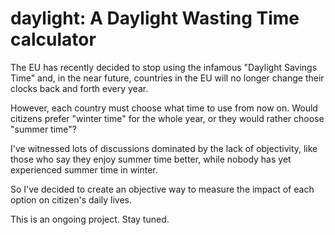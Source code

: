 # daylight: A Daylight Wasting Time calculator

The EU has recently decided to stop using the infamous "Daylight Savings Time" and, in the near future,
countries in the EU will no longer change their clocks back and forth every year.

However, each country must choose what time to use from now on. Would citizens prefer "winter time" for the whole year,
or they would rather choose "summer time"?

I've witnessed lots of discussions dominated by the lack of objectivity, like those who say they enjoy summer time better,
while nobody has yet experienced summer time in winter.

So I've decided to create an objective way to measure the impact of each option on citizen's daily lives.

This is an ongoing project. Stay tuned.
